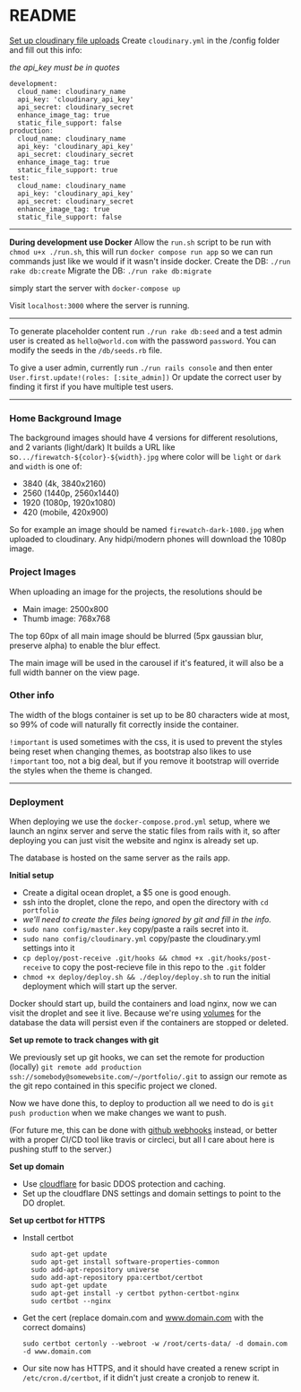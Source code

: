 # README

[Set up cloudinary file uploads](https://cloudinary.com/documentation/rails_integration)
Create `cloudinary.yml` in the /config folder and fill out this info:

*the api_key must be in quotes*

```
development:
  cloud_name: cloudinary_name
  api_key: 'cloudinary_api_key'
  api_secret: cloudinary_secret
  enhance_image_tag: true
  static_file_support: false
production:
  cloud_name: cloudinary_name
  api_key: 'cloudinary_api_key'
  api_secret: cloudinary_secret
  enhance_image_tag: true
  static_file_support: true
test:
  cloud_name: cloudinary_name
  api_key: 'cloudinary_api_key'
  api_secret: cloudinary_secret
  enhance_image_tag: true
  static_file_support: false
```



---

**During development use Docker**
Allow the `run.sh` script to be run with `chmod u+x ./run.sh`, this will run `docker compose run app` so we can run commands just like we would if it wasn't inside docker.
Create the DB: `./run rake db:create`
Migrate the DB: `./run rake db:migrate`

simply start the server with `docker-compose up`

Visit `localhost:3000` where the server is running.

---

To generate placeholder content run `./run rake db:seed` and a test admin user is created as
`hello@world.com` with the password `password`.
You can modify the seeds in the `/db/seeds.rb` file.

To give a user admin, currently run `./run rails console` and then enter `User.first.update!(roles: [:site_admin])`
Or update the correct user by finding it first if you have multiple test users.

---

### Home Background Image

The background images should have 4 versions for different resolutions, and 2 variants (light/dark)
It builds a URL like so`.../firewatch-${color}-${width}.jpg` where color will be `light` or `dark` and `width` is one of:

- 3840 (4k, 3840x2160)
- 2560 (1440p, 2560x1440)
- 1920 (1080p, 1920x1080)
- 420 (mobile, 420x900)

So for example an image should be named `firewatch-dark-1080.jpg` when uploaded to cloudinary.
Any hidpi/modern phones will download the 1080p image.


### Project Images


When uploading an image for the projects, the resolutions should be
  - Main image: 2500x800
  - Thumb image: 768x768

The top 60px of all main image should be blurred (5px gaussian blur, preserve alpha) to enable the blur effect.

The main image will be used in the carousel if it's featured, it will also be a full width banner on the view page.


### Other info

The width of the blogs container is set up to be 80 characters wide at most, so 99% of code will naturally fit correctly inside the container.

`!important` is used sometimes with the css, it is used to prevent the styles being reset when changing themes, as bootstrap also likes to use `!important` too, not a big deal, but if you remove it bootstrap will override the styles when the theme is changed.

---

### Deployment

When deploying we use the `docker-compose.prod.yml` setup, where we launch an nginx server and serve the static files from rails with it, so after deploying you can just visit the website and nginx is already set up.

The database is hosted on the same server as the rails app.

**Initial setup**

- Create a digital ocean droplet, a \$5 one is good enough.
- ssh into the droplet, clone the repo, and open the directory with `cd portfolio`
- _we'll need to create the files being ignored by git and fill in the info._
- `sudo nano config/master.key` copy/paste a rails secret into it.
- `sudo nano config/cloudinary.yml` copy/paste the cloudinary.yml settings into it
- `cp deploy/post-receive .git/hooks && chmod +x .git/hooks/post-receive` to copy the post-recieve file in this repo to the `.git` folder
- `chmod +x deploy/deploy.sh && ./deploy/deploy.sh` to run the initial deployment which will start up the server.

Docker should start up, build the containers and load nginx, now we can visit the droplet and see it live.
Because we're using [volumes](https://docs.docker.com/storage/volumes/) for the database the data will persist even if the containers are stopped or deleted.

**Set up remote to track changes with git**

We previously set up git hooks, we can set the remote for production (locally) `git remote add production ssh://somebody@somewebsite.com/~/portfolio/.git` to assign our remote as the git repo contained in this specific project we cloned.

Now we have done this, to deploy to production all we need to do is `git push production` when we make changes we want to push.

(For future me, this can be done with [github webhooks](https://developer.github.com/webhooks/) instead, or better with a proper CI/CD tool like travis or circleci, but all I care about here is pushing stuff to the server.)

**Set up domain**

- Use [cloudflare](https://www.cloudflare.com/) for basic DDOS protection and caching.
- Set up the cloudflare DNS settings and domain settings to point to the DO droplet.

**Set up certbot for HTTPS**
- Install certbot
  ```
    sudo apt-get update
    sudo apt-get install software-properties-common
    sudo add-apt-repository universe
    sudo add-apt-repository ppa:certbot/certbot
    sudo apt-get update
    sudo apt-get install -y certbot python-certbot-nginx
    sudo certbot --nginx
  ```
- Get the cert (replace domain.com and www.domain.com with the correct domains)
  
  ```
  sudo certbot certonly --webroot -w /root/certs-data/ -d domain.com -d www.domain.com
  ```
- Our site now has HTTPS, and it should have created a renew script in `/etc/cron.d/certbot`, if it didn't just create a cronjob to renew it.